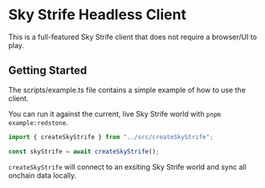 # Sky Strife Headless Client

This is a full-featured Sky Strife client that does not require a browser/UI to play.

## Getting Started

The scripts/example.ts file contains a simple example of how to use the client.

You can run it against the current, live Sky Strife world with `pnpm example:redstone`.

```typescript
import { createSkyStrife } from "../src/createSkyStrife";

const skyStrife = await createSkyStrife();
```

`createSkyStrife` will connect to an exsiting Sky Strife world and sync all onchain data locally.
